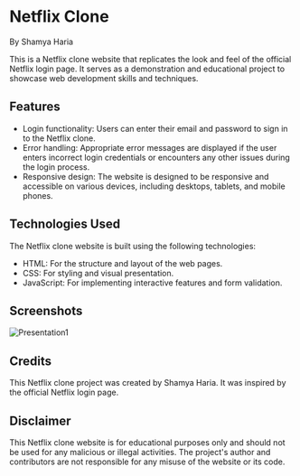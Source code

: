 
# Netflix Clone
By Shamya Haria

This is a Netflix clone website that replicates the look and feel of the official Netflix login page. It serves as a demonstration and educational project to showcase web development skills and techniques.

## Features

-   Login functionality: Users can enter their email and password to sign in to the Netflix clone.
-   Error handling: Appropriate error messages are displayed if the user enters incorrect login credentials or encounters any other issues during the login process.
-   Responsive design: The website is designed to be responsive and accessible on various devices, including desktops, tablets, and mobile phones.

## Technologies Used

The Netflix clone website is built using the following technologies:

-   HTML: For the structure and layout of the web pages.
-   CSS: For styling and visual presentation.
-   JavaScript: For implementing interactive features and form validation.

## Screenshots
![Presentation1](https://github.com/Shamss35/Netflix-Clone/assets/99024751/25c10772-2ca6-4ac5-ad03-32ad507e0662)

## Credits

This Netflix clone project was created by Shamya Haria. It was inspired by the official Netflix login page.

## Disclaimer

This Netflix clone website is for educational purposes only and should not be used for any malicious or illegal activities. The project's author and contributors are not responsible for any misuse of the website or its code.
